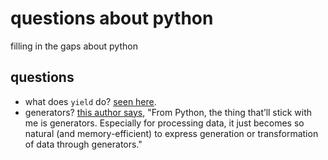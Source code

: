 # questions about python
filling in the gaps about python

## questions
- what does `yield` do? [seen here](https://github.com/opencivicdata/python-legistar-scraper/blob/master/legistar/base.py#L202).
- generators? [this author says](https://medium.com/workpath-thewaywework/learning-ruby-2-things-i-like-2-things-i-miss-from-python-6f60af8ed16c), "From Python, the thing that’ll stick with me is generators. Especially for processing data, it just becomes so natural (and memory-efficient) to express generation or transformation of data through generators."

